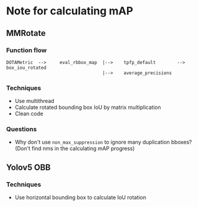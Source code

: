 # Note for calculating mAP

## MMRotate

### Function flow

```None
DOTAMetric  -->     eval_rbbox_map  |-->    tpfp_default        -->     box_iou_rotated
                                    |-->    average_precisions
```

### Techniques

- Use multithread
- Calculate rotated bounding box IoU by matrix multiplication
- Clean code

### Questions

- Why don't use `non_max_suppression` to ignore many duplication bboxes?
(Don't find nms in the calculating mAP progress)

## Yolov5 OBB

### Techniques

- Use horizontal bounding box to calculate IoU rotation
